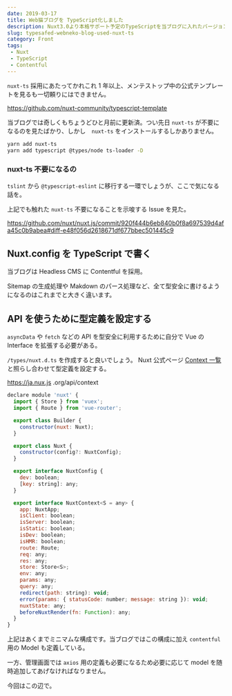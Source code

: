 ```yaml
---
date: 2019-03-17
title: Web猫ブログを TypeScript化しました
description: Nuxt3.0より本格サポート予定のTypeScriptを当ブログに入れたバージョンを作りました。ちなみにまだ本番稼働しておらず、今回は導入編の話のみとなります。
slug: typesafed-webneko-blog-used-nuxt-ts
category: Front
tags: 
 - Nuxt
 - TypeScript
 - Contentful
---
```


`nuxt-ts` 採用にあたってかれこれ 1 年以上、メンテストップ中の公式テンプレートを見るも一切頼りにはできません。

<a class="link-preview" href="https://github.com/nuxt-community/typescript-template">https://github.com/nuxt-community/typescript-template</a>

当ブログでは奇しくもちょうどひと月前に更新済。つい先日 `nuxt-ts` が不要になるのを見たばかり、しかし　`nuxt-ts` をインストールするしかありません。

```bash
yarn add nuxt-ts
yarn add typescript @types/node ts-loader -D
```

### nuxt-ts 不要になるの

`tslint` から `@typescript-eslint` に移行する一環でしょうが、ここで気になる話を。

上記でも触れた `nuxt-ts` 不要になることを示唆する Issue を見た。

<a class="link-preview" href="https://github.com/nuxt/nuxt.js/commit/920f444b6eb840b0f8a697539d4afa45c0b9abea#diff-e48f056d2618671df677bbec501445c9">
  https://github.com/nuxt/nuxt.js/commit/920f444b6eb840b0f8a697539d4afa45c0b9abea#diff-e48f056d2618671df677bbec501445c9
</a>

## Nuxt.config を TypeScript で書く

当ブログは Headless CMS に Contentful を採用。

Sitemap の生成処理や Makdown のパース処理など、全て型安全に書けるようになるのはこれまでと大きく違います。

## API を使うために型定義を設定する

`asyncData` や `fetch` などの API を型安全に利用するために自分で Vue の Interface を拡張する必要がある。

`/types/nuxt.d.ts` を作成すると良いでしょう。 Nuxt 公式ページ [Context 一覧](https://ja.nuxtjs.org/api/context) と照らし合わせて型定義を設定する。

<a class="link-preview" href="https://ja.nuxtjs.org/api/context">https://ja.nux.js .org/api/context</a>

```js
declare module 'nuxt' {
  import { Store } from 'vuex';
  import { Route } from 'vue-router';

  export class Builder {
    constructor(nuxt: Nuxt);
  }

  export class Nuxt {
    constructor(config?: NuxtConfig);
  }

  export interface NuxtConfig {
    dev: boolean;
    [key: string]: any;
  }

  export interface NuxtContext<S = any> {
    app: NuxtApp;
    isClient: boolean;
    isServer: boolean;
    isStatic: boolean;
    isDev: boolean;
    isHMR: boolean;
    route: Route;
    req: any;
    res: any;
    store: Store<S>;
    env: any;
    params: any;
    query: any;
    redirect(path: string): void;
    error(params: { statusCode: number; message: string }): void;
    nuxtState: any;
    beforeNuxtRender(fn: Function): any;
  }
}
```

上記はあくまでミニマムな構成です。当ブログではこの構成に加え `contentful` 用の Model も定義している。

一方、管理画面では `axios` 用の定義も必要になるため必要に応じて model を随時追加してあげなければなりません。

今回はこの辺で。
